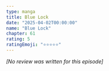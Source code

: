 ```yaml
---
type: manga
title: Blue Lock
date: "2025-04-02T00:00:00"
name: "Blue Lock"
chapter: 61
rating: 5
ratingEmoji: "⭐️⭐️⭐️⭐️⭐️"
---
```


_[No review was written for this episode]_
